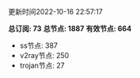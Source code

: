更新时间2022-10-16 22:57:17

**总订阅: 73**
**总节点: 1887**
**有效节点: 664**
- ss节点: 387
- v2ray节点: 250
- trojan节点: 27
